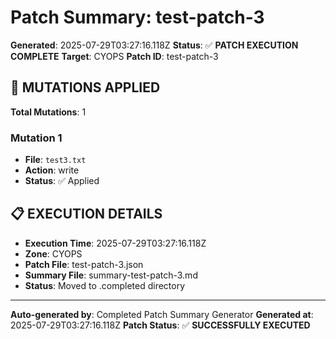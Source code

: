 # Patch Summary: test-patch-3

**Generated**: 2025-07-29T03:27:16.118Z
**Status**: ✅ **PATCH EXECUTION COMPLETE**
**Target**: CYOPS
**Patch ID**: test-patch-3

## 🔧 **MUTATIONS APPLIED**

**Total Mutations**: 1

### **Mutation 1**
- **File**: `test3.txt`
- **Action**: write
- **Status**: ✅ Applied

## 📋 **EXECUTION DETAILS**

- **Execution Time**: 2025-07-29T03:27:16.118Z
- **Zone**: CYOPS
- **Patch File**: test-patch-3.json
- **Summary File**: summary-test-patch-3.md
- **Status**: Moved to .completed directory

---
**Auto-generated by**: Completed Patch Summary Generator
**Generated at**: 2025-07-29T03:27:16.118Z
**Patch Status**: ✅ **SUCCESSFULLY EXECUTED**
